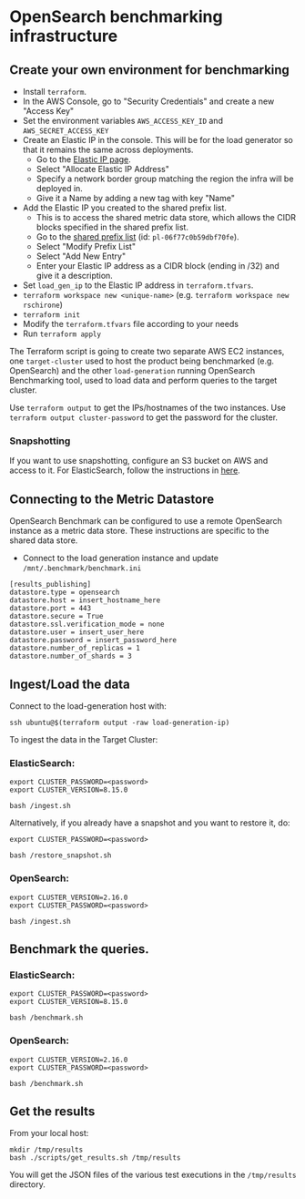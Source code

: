 # OpenSearch benchmarking infrastructure

## Create your own environment for benchmarking
- Install `terraform`.
- In the AWS Console, go to "Security Credentials" and create a new "Access Key"
- Set the environment variables `AWS_ACCESS_KEY_ID` and `AWS_SECRET_ACCESS_KEY`
- Create an Elastic IP in the console. This will be for the load generator so that it remains the same across deployments.
    - Go to the [Elastic IP page](https://us-east-1.console.aws.amazon.com/vpcconsole/home?region=us-east-1#Addresses:).
    - Select "Allocate Elastic IP Address"
    - Specify a network border group matching the region the infra will be deployed in.
    - Give it a Name by adding a new tag with key "Name"
- Add the Elastic IP you created to the shared prefix list.
    - This is to access the shared metric data store, which allows the CIDR blocks specified in the shared prefix list.
    - Go to the [shared prefix list](https://us-east-1.console.aws.amazon.com/vpcconsole/home?region=us-east-1#PrefixListDetails:prefixListId=pl-06f77c0b59dbf70fe) (id: `pl-06f77c0b59dbf70fe`).
    - Select "Modify Prefix List"
    - Select "Add New Entry"
    - Enter your Elastic IP address as a CIDR block (ending in /32) and give it a description.
- Set `load_gen_ip` to the Elastic IP address in `terraform.tfvars`.
- `terraform workspace new <unique-name>` (e.g. `terraform workspace new rschirone`)
- `terraform init`
- Modify the `terraform.tfvars` file according to your needs
- Run `terraform apply`

The Terraform script is going to create two separate AWS EC2 instances, one
`target-cluster` used to host the product being benchmarked (e.g. OpenSearch)
and the other `load-generation` running OpenSearch Benchmarking tool, used to
load data and perform queries to the target cluster.

Use `terraform output` to get the IPs/hostnames of the two instances.
Use `terraform output cluster-password` to get the password for the cluster.

### Snapshotting
If you want to use snapshotting, configure an S3 bucket on AWS and access to it. For ElasticSearch, follow the instructions in [here](https://www.elastic.co/guide/en/elasticsearch/reference/current/repository-s3.html).

## Connecting to the Metric Datastore
OpenSearch Benchmark can be configured to use a remote OpenSearch instance as a metric data store. These instructions are specific to the shared data store.

- Connect to the load generation instance and update `/mnt/.benchmark/benchmark.ini`
```
[results_publishing]
datastore.type = opensearch
datastore.host = insert_hostname_here
datastore.port = 443
datastore.secure = True
datastore.ssl.verification_mode = none
datastore.user = insert_user_here
datastore.password = insert_password_here
datastore.number_of_replicas = 1
datastore.number_of_shards = 3
```

## Ingest/Load the data

Connect to the load-generation host with:
```shell
ssh ubuntu@$(terraform output -raw load-generation-ip)
```

To ingest the data in the Target Cluster:

### ElasticSearch:
```shell
export CLUSTER_PASSWORD=<password>
export CLUSTER_VERSION=8.15.0

bash /ingest.sh
```

Alternatively, if you already have a snapshot and you want to restore it, do:
```shell
export CLUSTER_PASSWORD=<password>

bash /restore_snapshot.sh
```

### OpenSearch:
```shell
export CLUSTER_VERSION=2.16.0
export CLUSTER_PASSWORD=<password>

bash /ingest.sh
```

## Benchmark the queries.

### ElasticSearch:
```shell
export CLUSTER_PASSWORD=<password>
export CLUSTER_VERSION=8.15.0

bash /benchmark.sh
```

### OpenSearch:
```shell
export CLUSTER_VERSION=2.16.0
export CLUSTER_PASSWORD=<password>

bash /benchmark.sh
```

## Get the results
From your local host:
```shell
mkdir /tmp/results
bash ./scripts/get_results.sh /tmp/results
```

You will get the JSON files of the various test executions in the `/tmp/results`
directory.
